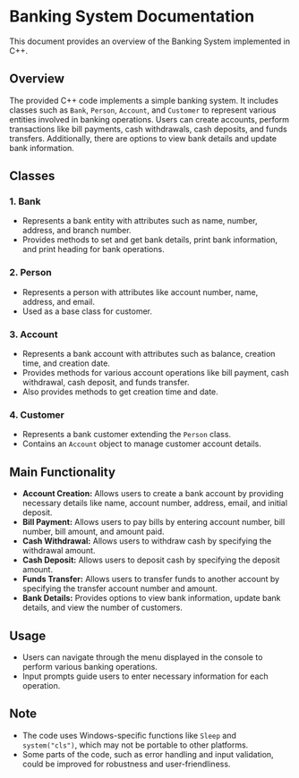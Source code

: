 # Banking System Documentation

This document provides an overview of the Banking System implemented in C++.

## Overview

The provided C++ code implements a simple banking system. It includes classes such as `Bank`, `Person`, `Account`, and `Customer` to represent various entities involved in banking operations. Users can create accounts, perform transactions like bill payments, cash withdrawals, cash deposits, and funds transfers. Additionally, there are options to view bank details and update bank information.

## Classes

### 1. Bank

- Represents a bank entity with attributes such as name, number, address, and branch number.
- Provides methods to set and get bank details, print bank information, and print heading for bank operations.

### 2. Person

- Represents a person with attributes like account number, name, address, and email.
- Used as a base class for customer.

### 3. Account

- Represents a bank account with attributes such as balance, creation time, and creation date.
- Provides methods for various account operations like bill payment, cash withdrawal, cash deposit, and funds transfer.
- Also provides methods to get creation time and date.

### 4. Customer

- Represents a bank customer extending the `Person` class.
- Contains an `Account` object to manage customer account details.

## Main Functionality

- **Account Creation:** Allows users to create a bank account by providing necessary details like name, account number, address, email, and initial deposit.
- **Bill Payment:** Allows users to pay bills by entering account number, bill number, bill amount, and amount paid.
- **Cash Withdrawal:** Allows users to withdraw cash by specifying the withdrawal amount.
- **Cash Deposit:** Allows users to deposit cash by specifying the deposit amount.
- **Funds Transfer:** Allows users to transfer funds to another account by specifying the transfer account number and amount.
- **Bank Details:** Provides options to view bank information, update bank details, and view the number of customers.

## Usage

- Users can navigate through the menu displayed in the console to perform various banking operations.
- Input prompts guide users to enter necessary information for each operation.

## Note

- The code uses Windows-specific functions like `Sleep` and `system("cls")`, which may not be portable to other platforms.
- Some parts of the code, such as error handling and input validation, could be improved for robustness and user-friendliness.
